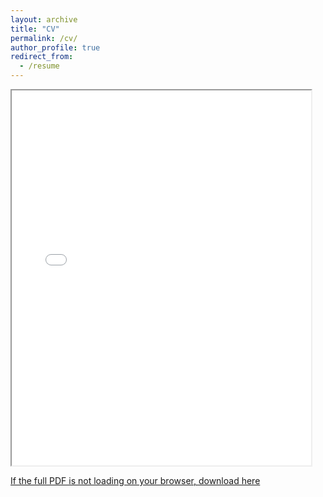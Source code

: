 ```yaml
---
layout: archive
title: "CV"
permalink: /cv/
author_profile: true
redirect_from:
  - /resume
---
```


<iframe src="/files/cv.pdf" width="95%" height="600px">
    This browser does not support PDFs. Please download the PDF to view it: 
    <a href="/files/cv.pdf">Download PDF</a>.
</iframe>

<a href="https://drive.google.com/file/d/14b6OK6xL8UJTheuebpmrSdTt67XIZ-7b/view?usp=sharing" target="_blank">If the full PDF is not loading on your browser, download here</a>